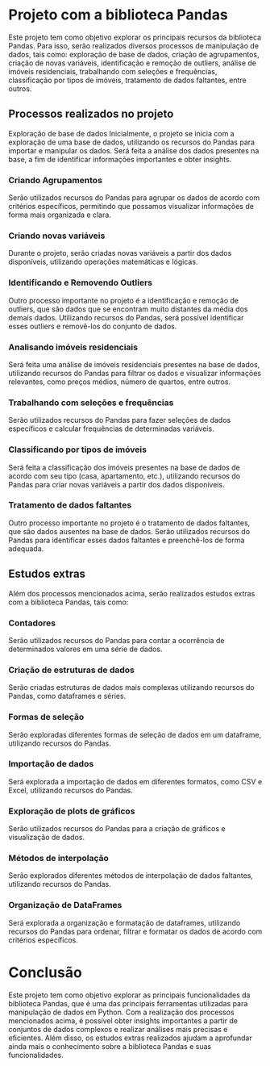 # Projeto com a biblioteca Pandas
Este projeto tem como objetivo explorar os principais recursos da biblioteca Pandas. Para isso, serão realizados diversos processos de manipulação de dados, tais como: exploração de base de dados, criação de agrupamentos, criação de novas variáveis, identificação e remoção de outliers, análise de imóveis residenciais, trabalhando com seleções e frequências, classificação por tipos de imóveis, tratamento de dados faltantes, entre outros.

## Processos realizados no projeto
Exploração de base de dados
Inicialmente, o projeto se inicia com a exploração de uma base de dados, utilizando os recursos do Pandas para importar e manipular os dados. Será feita a análise dos dados presentes na base, a fim de identificar informações importantes e obter insights.

### Criando Agrupamentos
Serão utilizados recursos do Pandas para agrupar os dados de acordo com critérios específicos, permitindo que possamos visualizar informações de forma mais organizada e clara.

### Criando novas variáveis
Durante o projeto, serão criadas novas variáveis a partir dos dados disponíveis, utilizando operações matemáticas e lógicas.

### Identificando e Removendo Outliers
Outro processo importante no projeto é a identificação e remoção de outliers, que são dados que se encontram muito distantes da média dos demais dados. Utilizando recursos do Pandas, será possível identificar esses outliers e removê-los do conjunto de dados.

### Analisando imóveis residenciais
Será feita uma análise de imóveis residenciais presentes na base de dados, utilizando recursos do Pandas para filtrar os dados e visualizar informações relevantes, como preços médios, número de quartos, entre outros.

### Trabalhando com seleções e frequências
Serão utilizados recursos do Pandas para fazer seleções de dados específicos e calcular frequências de determinadas variáveis.

### Classificando por tipos de imóveis
Será feita a classificação dos imóveis presentes na base de dados de acordo com seu tipo (casa, apartamento, etc.), utilizando recursos do Pandas para criar novas variáveis a partir dos dados disponíveis.

### Tratamento de dados faltantes
Outro processo importante no projeto é o tratamento de dados faltantes, que são dados ausentes na base de dados. Serão utilizados recursos do Pandas para identificar esses dados faltantes e preenchê-los de forma adequada.

## Estudos extras
Além dos processos mencionados acima, serão realizados estudos extras com a biblioteca Pandas, tais como:

### Contadores
Serão utilizados recursos do Pandas para contar a ocorrência de determinados valores em uma série de dados.

### Criação de estruturas de dados
Serão criadas estruturas de dados mais complexas utilizando recursos do Pandas, como dataframes e séries.

### Formas de seleção
Serão exploradas diferentes formas de seleção de dados em um dataframe, utilizando recursos do Pandas.

### Importação de dados
Será explorada a importação de dados em diferentes formatos, como CSV e Excel, utilizando recursos do Pandas.

### Exploração de plots de gráficos
Serão utilizados recursos do Pandas para a criação de gráficos e visualização de dados.

### Métodos de interpolação
Serão explorados diferentes métodos de interpolação de dados faltantes, utilizando recursos do Pandas.

### Organização de DataFrames
Será explorada a organização e formatação de dataframes, utilizando recursos do Pandas para ordenar, filtrar e formatar os dados de acordo com critérios específicos.

# Conclusão
Este projeto tem como objetivo explorar as principais funcionalidades da biblioteca Pandas, que é uma das principais ferramentas utilizadas para manipulação de dados em Python. Com a realização dos processos mencionados acima, é possível obter insights importantes a partir de conjuntos de dados complexos e realizar análises mais precisas e eficientes. Além disso, os estudos extras realizados ajudam a aprofundar ainda mais o conhecimento sobre a biblioteca Pandas e suas funcionalidades.
